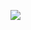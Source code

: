 ![](http://www.plantuml.com/plantuml/proxy?cache=no&src=https://raw.githubusercontent.com/oleksandrblazhko/ai204-maksimenko/laboratory-work-7/2-SoftwareDesign/2.7-PlantUML/UML-Deployment.puml)
